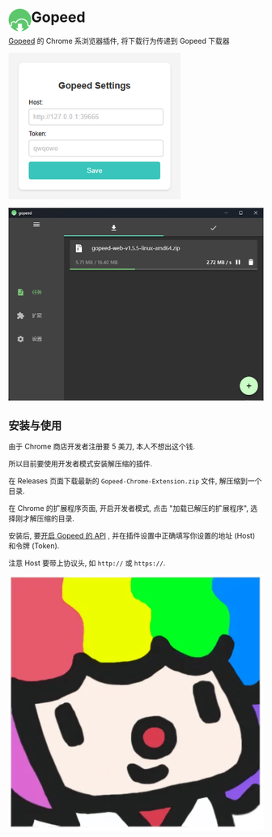 # <img src="public/icons/icon_48.png" width="45" align="left"> Gopeed

[Gopeed](https://gopeed.com/zh-CN) 的 Chrome 系浏览器插件, 将下载行为传递到 Gopeed 下载器

![图 1](images/gopeed.png)  

![图 2](images/download.png)  

## 安装与使用

由于 Chrome 商店开发者注册要 5 美刀, 本人不想出这个钱.

所以目前要使用开发者模式安装解压缩的插件.

在 Releases 页面下载最新的 `Gopeed-Chrome-Extension.zip` 文件, 解压缩到一个目录.

在 Chrome 的扩展程序页面, 开启开发者模式, 点击 "加载已解压的扩展程序", 选择刚才解压缩的目录.

安装后, 要[开启 Gopeed 的 API](https://docs.gopeed.com/zh/dev-api.html) , 并在插件设置中正确填写你设置的地址 (Host) 和令牌 (Token).

注意 Host 要带上协议头, 如 `http://` 或 `https://`.

![图 0](images/sticker.png)